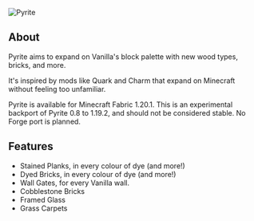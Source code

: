 ![Pyrite](https://github.com/cassiancc/Pyrite/assets/106419675/5307c101-0b87-4d0e-b4a0-7778e7ce64be)
## About
Pyrite aims to expand on Vanilla's block palette with new wood types, bricks, and more.

It's inspired by mods like Quark and Charm that expand on Minecraft without feeling too unfamiliar.

Pyrite is available for Minecraft Fabric 1.20.1. This is an experimental backport of Pyrite 0.8 to 1.19.2, and should not be considered stable. No Forge port is planned.

## Features
- Stained Planks, in every colour of dye (and more!)
- Dyed Bricks, in every colour of dye (and more!)
- Wall Gates, for every Vanilla wall.
- Cobblestone Bricks
- Framed Glass
- Grass Carpets